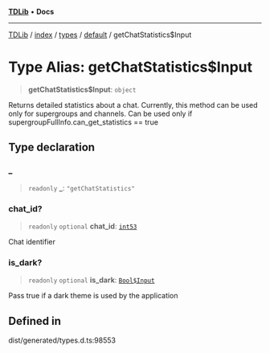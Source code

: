 [**TDLib**](../../../../../../README.md) • **Docs**

***

[TDLib](../../../../../../modules.md) / [index](../../../../../README.md) / [types](../../../README.md) / [default](../README.md) / getChatStatistics$Input

# Type Alias: getChatStatistics$Input

> **getChatStatistics$Input**: `object`

Returns detailed statistics about a chat. Currently, this method can be used only for supergroups and channels. Can be used only if supergroupFullInfo.can_get_statistics == true

## Type declaration

### \_

> `readonly` **\_**: `"getChatStatistics"`

### chat\_id?

> `readonly` `optional` **chat\_id**: [`int53`](int53-1.md)

Chat identifier

### is\_dark?

> `readonly` `optional` **is\_dark**: [`Bool$Input`](Bool$Input.md)

Pass true if a dark theme is used by the application

## Defined in

dist/generated/types.d.ts:98553
